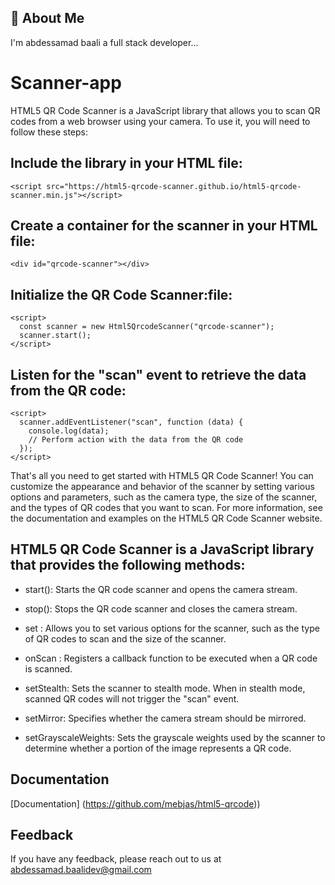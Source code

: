 
## 🚀 About Me
I'm abdessamad baali a full stack developer...


# Scanner-app
HTML5 QR Code Scanner is a JavaScript library that allows you to scan QR codes from a web browser using your camera. To use it, you will need to follow these steps:


## Include the library in your HTML file:
```http
<script src="https://html5-qrcode-scanner.github.io/html5-qrcode-scanner.min.js"></script>
```

## Create a container for the scanner in your HTML file:
```http
<div id="qrcode-scanner"></div>
```

## Initialize the QR Code Scanner:file:
```http
<script>
  const scanner = new Html5QrcodeScanner("qrcode-scanner");
  scanner.start();
</script>
```

## Listen for the "scan" event to retrieve the data from the QR code:
```http
<script>
  scanner.addEventListener("scan", function (data) {
    console.log(data);
    // Perform action with the data from the QR code
  });
</script>
```

That's all you need to get started with HTML5 QR Code Scanner! You can customize the appearance and behavior of the scanner by setting various options and parameters, such as the camera type, the size of the scanner, and the types of QR codes that you want to scan. For more information, see the documentation and examples on the HTML5 QR Code Scanner website.
## HTML5 QR Code Scanner is a JavaScript library that provides the following methods:
-  start(): Starts the QR code scanner and opens the camera stream.

-  stop(): Stops the QR code scanner and closes the camera stream.

-  set : Allows you to set various options for the scanner, such as the type of QR codes to scan and the size of the scanner.

-  onScan : Registers a callback function to be executed when a QR code is scanned.

-  setStealth: Sets the scanner to stealth mode. When in stealth mode, scanned QR codes will not trigger the "scan" event.

-  setMirror: Specifies whether the camera stream should be mirrored.

-  setGrayscaleWeights: Sets the grayscale weights used by the scanner to determine whether a portion of the image represents a QR code.
## Documentation

[Documentation] (https://github.com/mebjas/html5-qrcode))


## Feedback

If you have any feedback, please reach out to us at abdessamad.baalidev@gmail.com


